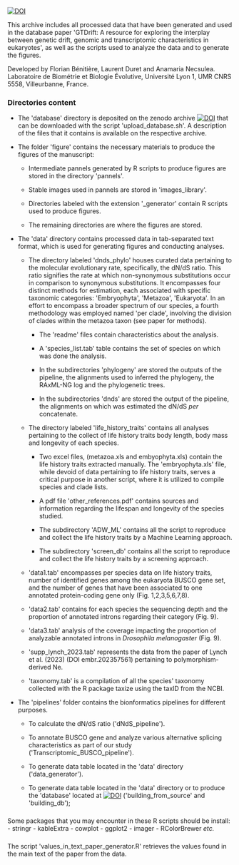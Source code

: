 [![DOI](https://zenodo.org/badge/685027688.svg)](https://zenodo.org/doi/10.5281/zenodo.10022493)

This archive includes all processed data that have been generated and used in the database paper 'GTDrift: A resource for exploring the interplay between genetic drift, genomic and transcriptomic characteristics in eukaryotes', as well as the scripts used to analyze the data and to generate the figures.

Developed by Florian Bénitière, Laurent Duret and Anamaria Necsulea. Laboratoire de Biométrie et Biologie Évolutive, Université Lyon 1, UMR CNRS 5558, Villeurbanne, France.

### Directories content

-   The 'database' directory is deposited on the zenodo archive [![DOI](https://zenodo.org/badge/DOI/10.5281/zenodo.10529523.svg)](https://doi.org/10.5281/zenodo.10529523) that can be downloaded with the script 'upload_database.sh'. A description of the files that it contains is available on the respective archive.

-   The folder 'figure' contains the necessary materials to produce the figures of the manuscript:

    -   Intermediate pannels generated by R scripts to produce figures are stored in the directory 'pannels'.

    -   Stable images used in pannels are stored in 'images_library'.

    -   Directories labeled with the extension '\_generator' contain R scripts used to produce figures.

    -   The remaining directories are where the figures are stored.

-   The 'data' directory contains processed data in tab-separated text format, which is used for generating figures and conducting analyses.

    -   The directory labeled 'dnds_phylo' houses curated data pertaining to the molecular evolutionary rate, specifically, the dN/dS ratio. This ratio signifies the rate at which non-synonymous substitutions occur in comparison to synonymous substitutions. It encompasses four distinct methods for estimation, each associated with specific taxonomic categories: 'Embryophyta', 'Metazoa', 'Eukaryota'. In an effort to encompass a broader spectrum of our species, a fourth methodology was employed named 'per clade', involving the division of clades within the metazoa taxon (see paper for methods).

        -   The 'readme' files contain characteristics about the analysis.

        -   A 'species_list.tab' table contains the set of species on which was done the analysis.

        -   In the subdirectories 'phylogeny' are stored the outputs of the pipeline, the alignments used to inferred the phylogeny, the RAxML-NG log and the phylogenetic trees.

        -   In the subdirectories 'dnds' are stored the output of the pipeline, the alignments on which was estimated the dN/dS *per* concatenate.

    -   The directory labeled 'life_history_traits' contains all analyses pertaining to the collect of life history traits body length, body mass and longevity of each species.

        -   Two excel files, (metazoa.xls and embyophyta.xls) contain the life history traits extracted manually. The 'embryophyta.xls' file, while devoid of data pertaining to life history traits, serves a critical purpose in another script, where it is utilized to compile species and clade lists.

        -   A pdf file 'other_references.pdf' contains sources and information regarding the lifespan and longevity of the species studied.

        -   The subdirectory 'ADW_ML' contains all the script to reproduce and collect the life history traits by a Machine Learning approach.

        -   The subdirectory 'screen_db' contains all the script to reproduce and collect the life history traits by a screening approach.

    -   'data1.tab' encompasses per species data on life history traits, number of identified genes among the eukaryota BUSCO gene set, and the number of genes that have been associated to one annotated protein-coding gene only (Fig. 1,2,3,5,6,7,8).

    -   'data2.tab' contains for each species the sequencing depth and the proportion of annotated introns regarding their category (Fig. 9).

    -   'data3.tab' analysis of the coverage impacting the proportion of analyzable annotated introns in *Drosophila melanogaster* (Fig. 9).
    
    -   'supp_lynch_2023.tab' represents the data from the paper of Lynch et al. (2023) (DOI embr.202357561) pertaining to polymorphism-derived Ne.
    
    -   'taxonomy.tab' is a compilation of all the species' taxonomy collected with the R package taxize using the taxID from the NCBI.

-   The 'pipelines' folder contains the bionformatics pipelines for different purposes.

    -   To calculate the dN/dS ratio ('dNdS_pipeline').

    -   To annotate BUSCO gene and analyze various alternative splicing characteristics as part of our study ('Transcriptomic_BUSCO_pipeline').

    -   To generate data table located in the 'data' directory ('data_generator').

    -   To generate data table located in the 'data' directory or to produce the 'database' located at [![DOI](https://zenodo.org/badge/DOI/10.5281/zenodo.10529523.svg)](https://doi.org/10.5281/zenodo.10529523) ('building_from_source' and 'building_db');

### 

Some packages that you may encounter in these R scripts should be install: - stringr - kableExtra - cowplot - ggplot2 - imager - RColorBrewer *etc.*

### 

The script 'values_in_text_paper_generator.R' retrieves the values found in the main text of the paper from the data.
